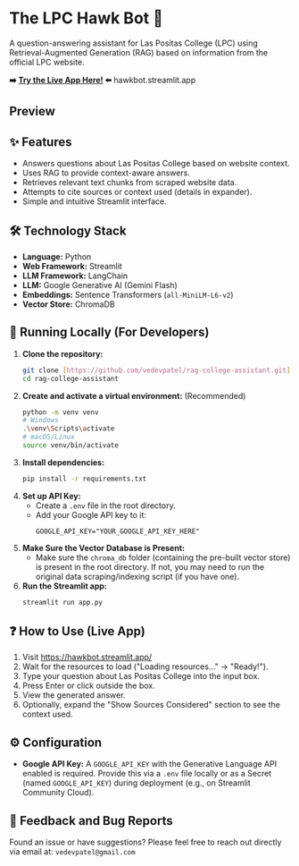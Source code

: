 # The LPC Hawk Bot 🦅

A question-answering assistant for Las Positas College (LPC) using Retrieval-Augmented Generation (RAG) based on information from the official LPC website.

**➡️ [Try the Live App Here!](YOUR_DEPLOYED_APP_URL_HERE) ⬅️**
hawkbot.streamlit.app

## Preview

## ✨ Features

* Answers questions about Las Positas College based on website context.
* Uses RAG to provide context-aware answers.
* Retrieves relevant text chunks from scraped website data.
* Attempts to cite sources or context used (details in expander).
* Simple and intuitive Streamlit interface.

## 🛠️ Technology Stack

* **Language:** Python
* **Web Framework:** Streamlit
* **LLM Framework:** LangChain
* **LLM:** Google Generative AI (Gemini Flash)
* **Embeddings:** Sentence Transformers (`all-MiniLM-L6-v2`)
* **Vector Store:** ChromaDB

## 🚀 Running Locally (For Developers)

1.  **Clone the repository:**
    ```bash
    git clone [https://github.com/vedevpatel/rag-college-assistant.git](https://github.com/vedevpatel/rag-college-assistant.git)
    cd rag-college-assistant
    ```
2.  **Create and activate a virtual environment:** (Recommended)
    ```bash
    python -m venv venv
    # Windows
    .\venv\Scripts\activate
    # macOS/Linux
    source venv/bin/activate
    ```
3.  **Install dependencies:**
    ```bash
    pip install -r requirements.txt
    ```
4.  **Set up API Key:**
    * Create a `.env` file in the root directory.
    * Add your Google API key to it:
        ```env
        GOOGLE_API_KEY="YOUR_GOOGLE_API_KEY_HERE"
        ```
5.  **Make Sure the Vector Database is Present:**
    * Make sure the `chroma_db` folder (containing the pre-built vector store) is present in the root directory. If not, you may need to run the original data scraping/indexing script (if you have one).
6.  **Run the Streamlit app:**
    ```bash
    streamlit run app.py
    ```

## ❓ How to Use (Live App)

1.  Visit https://hawkbot.streamlit.app/
2.  Wait for the resources to load ("Loading resources..." -> "Ready!").
3.  Type your question about Las Positas College into the input box.
4.  Press Enter or click outside the box.
5.  View the generated answer.
6.  Optionally, expand the "Show Sources Considered" section to see the context used.

## ⚙️ Configuration

* **Google API Key:** A `GOOGLE_API_KEY` with the Generative Language API enabled is required. Provide this via a `.env` file locally or as a Secret (named `GOOGLE_API_KEY`) during deployment (e.g., on Streamlit Community Cloud).

  
## 📧 Feedback and Bug Reports

Found an issue or have suggestions? Please feel free to reach out directly via email at: `vedevpatel@gmail.com`
